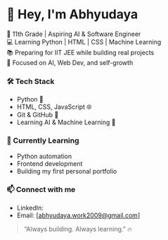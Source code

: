 # 👋 Hey, I'm Abhyudaya

🚀 11th Grade | Aspiring AI & Software Engineer  
💻 Learning Python | HTML | CSS | Machine Learning  
📚 Preparing for IIT JEE while building real projects  
🧠 Focused on AI, Web Dev, and self-growth

### 🛠️ Tech Stack
- Python 🐍  
- HTML, CSS, JavaScript 🌐  
- Git & GitHub 🧩  
- Learning AI & Machine Learning 🤖  

### 🌱 Currently Learning
- Python automation
- Frontend development
- Building my first personal portfolio

### 📫 Connect with me
- LinkedIn:
- Email: [abhyudaya.work2009@gmail.com]

> “Always building. Always learning.” 🔥
